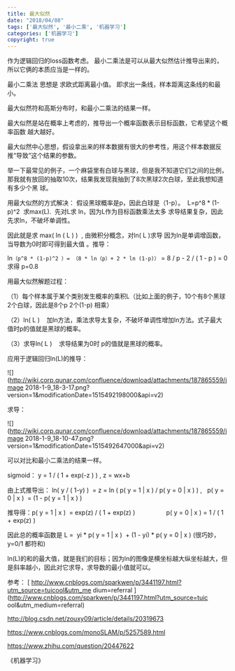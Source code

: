 ```yaml
---
title: 最大似然
date: "2018/04/08"
tags: ['最大似然', '最小二乘', '机器学习']
categories: ['机器学习']
copyright: true
---
```

作为逻辑回归的loss函数考虑。  最小二乘法是可以从最大似然估计推导出来的，所以它俩的本质应当是一样的。

  

最小二乘法 思想是 求欧式距离最小值。 即求出一条线，样本距离这条线的和最小。

  

最大似然符和高斯分布时，和最小二乘法的结果一样。

最大似然是站在概率上考虑的，推导出一个概率函数表示目标函数，它希望这个概率函数 越大越好。

最大似然中心思想，假设拿出来的样本数据有很大的参考性，用这个样本数据反推“导致”这个结果的参数。

  

举一下最常见的例子，一个麻袋里有白球与黑球，但是我不知道它们之间的比例，那我就有放回的抽取10次，结果我发现我抽到了8次黑球2次白球，至此我想知道有多少个黑
球。

用最大似然的方式解决： 假设黑球概率是p，因此白球是（1-p）。  L=p^8 * (1-p)^2  求max(L).  先对L求
ln，因为L作为目标函数乘法太多 求导结果复杂，因此先求ln，不破坏单调性。

因此就是求 max( ln ( L ) )  , 由微积分概念，对ln( L )求导 因为ln是单调增函数，当导数为0时即可得到最大值 。推导：

ln`（p^8 * (1-p)^2 ）= （8 * ln（p）+ 2 * ln (1-p)）` = 8 / p - 2 / ( 1 - p ) = 0 求得
p=0.8

  

用最大似然解题过程：

（1）每个样本属于某个类别发生概率的乘积L（比如上面的例子，10个有8个黑球2个白球，因此是8个p 2个(1-p) 相乘）

（2）ln( L )    加ln方法，乘法求导太复杂，不破坏单调性增加ln方法。式子最大值时p的值就是黑球的概率。

（3）求导ln( L )    求导结果为0时 p的值就是黑球的概率。

  

应用于逻辑回归ln(L)的推导：

![](http://wiki.corp.qunar.com/confluence/download/attachments/187865559/image
2018-1-9_18-3-17.png?version=1&modificationDate=1515492198000&api=v2)

求导：

![](http://wiki.corp.qunar.com/confluence/download/attachments/187865559/image
2018-1-9_18-10-47.png?version=1&modificationDate=1515492647000&api=v2)

可以对比和最小二乘法的结果一样。

  

sigmoid： y = 1 / ( 1 + exp(-z ) ) , z = wx+b

由上式推导出： ln( y / ( 1-y) )  = z = ln ( p( y = 1 | x ) / p( y = 0 | x ) ) ,   p(
y = 0 | x )  = (1 - p( y = 1 | x ) )

推导得：p( y = 1 | x )  = exp(z) / ( 1 + exp(z) )                  p( y = 0 | x )
= 1 / ( 1 + exp(z) )

因此总的概率函数是 L =  yi * p( y = 1 | x )  + (1 - yi) * p( y = 0 | x )
(很巧妙，y=0/1 都符和)

ln(L)的和的最大值，就是我们的目标；因为ln的图像是横坐标越大纵坐标越大，但是斜率越小，因此对它求导，求导数的最小值就可以。

  

参考： [ http://www.cnblogs.com/sparkwen/p/3441197.html?utm_source=tuicool&utm_me
dium=referral ](http://www.cnblogs.com/sparkwen/p/3441197.html?utm_source=tuic
ool&utm_medium=referral)

[ http://blog.csdn.net/zouxy09/article/details/20319673
](http://blog.csdn.net/zouxy09/article/details/20319673)

[ https://www.cnblogs.com/monoSLAM/p/5257589.html
](https://www.cnblogs.com/monoSLAM/p/5257589.html)

[ https://www.zhihu.com/question/20447622
](https://www.zhihu.com/question/20447622)

《机器学习》

